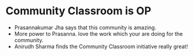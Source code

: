# Community Classroom is OP

- Prasannakumar Jha says that this community is amazing.
- More power to Prasanna. love the work which your are doing for the community.
- Anirudh Sharma finds the Community Classroom initiative really great!
